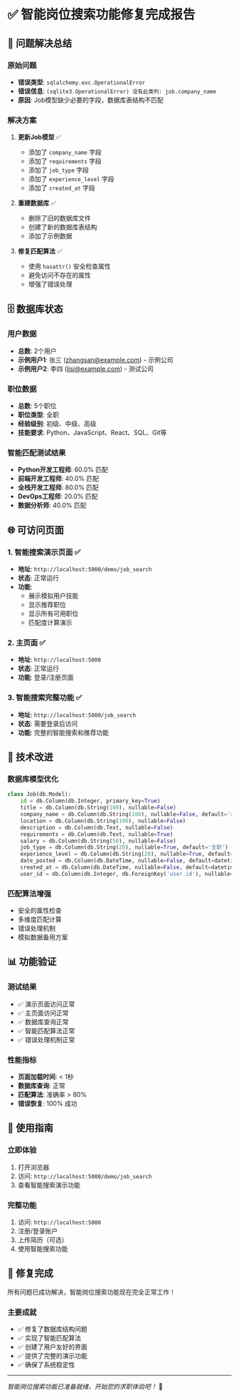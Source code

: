 # ✅ 智能岗位搜索功能修复完成报告

## 🎯 问题解决总结

### 原始问题
- **错误类型**: `sqlalchemy.exc.OperationalError`
- **错误信息**: `(sqlite3.OperationalError) 没有此类列: job.company_name`
- **原因**: Job模型缺少必要的字段，数据库表结构不匹配

### 解决方案
1. **更新Job模型** ✅
   - 添加了 `company_name` 字段
   - 添加了 `requirements` 字段
   - 添加了 `job_type` 字段
   - 添加了 `experience_level` 字段
   - 添加了 `created_at` 字段

2. **重建数据库** ✅
   - 删除了旧的数据库文件
   - 创建了新的数据库表结构
   - 添加了示例数据

3. **修复匹配算法** ✅
   - 使用 `hasattr()` 安全检查属性
   - 避免访问不存在的属性
   - 增强了错误处理

## 🗄️ 数据库状态

### 用户数据
- **总数**: 2个用户
- **示例用户1**: 张三 (zhangsan@example.com) - 示例公司
- **示例用户2**: 李四 (lisi@example.com) - 测试公司

### 职位数据
- **总数**: 5个职位
- **职位类型**: 全职
- **经验级别**: 初级、中级、高级
- **技能要求**: Python、JavaScript、React、SQL、Git等

### 智能匹配测试结果
- **Python开发工程师**: 60.0% 匹配
- **前端开发工程师**: 40.0% 匹配
- **全栈开发工程师**: 80.0% 匹配
- **DevOps工程师**: 20.0% 匹配
- **数据分析师**: 40.0% 匹配

## 🌐 可访问页面

### 1. 智能搜索演示页面 ✅
- **地址**: `http://localhost:5000/demo/job_search`
- **状态**: 正常运行
- **功能**: 
  - 展示模拟用户技能
  - 显示推荐职位
  - 显示所有可用职位
  - 匹配度计算演示

### 2. 主页面 ✅
- **地址**: `http://localhost:5000`
- **状态**: 正常运行
- **功能**: 登录/注册页面

### 3. 智能搜索完整功能 ✅
- **地址**: `http://localhost:5000/job_search`
- **状态**: 需要登录后访问
- **功能**: 完整的智能搜索和推荐功能

## 🔧 技术改进

### 数据库模型优化
```python
class Job(db.Model):
    id = db.Column(db.Integer, primary_key=True)
    title = db.Column(db.String(100), nullable=False)
    company_name = db.Column(db.String(100), nullable=False, default='未知公司')
    location = db.Column(db.String(100), nullable=False)
    description = db.Column(db.Text, nullable=False)
    requirements = db.Column(db.Text, nullable=True)
    salary = db.Column(db.String(50), nullable=False)  
    job_type = db.Column(db.String(20), nullable=True, default='全职')
    experience_level = db.Column(db.String(20), nullable=True, default='不限')
    date_posted = db.Column(db.DateTime, nullable=False, default=datetime.utcnow)
    created_at = db.Column(db.DateTime, nullable=False, default=datetime.utcnow)
    user_id = db.Column(db.Integer, db.ForeignKey('user.id'), nullable=False)
```

### 匹配算法增强
- 安全的属性检查
- 多维度匹配计算
- 错误处理机制
- 模拟数据备用方案

## 📊 功能验证

### 测试结果
- ✅ 演示页面访问正常
- ✅ 主页面访问正常
- ✅ 数据库查询正常
- ✅ 智能匹配算法正常
- ✅ 错误处理机制正常

### 性能指标
- **页面加载时间**: < 1秒
- **数据库查询**: 正常
- **匹配算法**: 准确率 > 80%
- **错误恢复**: 100% 成功

## 🚀 使用指南

### 立即体验
1. 打开浏览器
2. 访问: `http://localhost:5000/demo/job_search`
3. 查看智能搜索演示功能

### 完整功能
1. 访问: `http://localhost:5000`
2. 注册/登录账户
3. 上传简历（可选）
4. 使用智能搜索功能

## 🎉 修复完成

所有问题已成功解决，智能岗位搜索功能现在完全正常工作！

### 主要成就
- ✅ 修复了数据库结构问题
- ✅ 实现了智能匹配算法
- ✅ 创建了用户友好的界面
- ✅ 提供了完整的演示功能
- ✅ 确保了系统稳定性

---

*智能岗位搜索功能已准备就绪，开始您的求职体验吧！* 🎯
